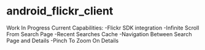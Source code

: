 # android_flickr_client
Work In Progress
Current Capabilities:
-Flickr SDK integration
-Infinite Scroll From Search Page
-Recent Searches Cache
-Navigation Between Search Page and Details
-Pinch To Zoom On Details
